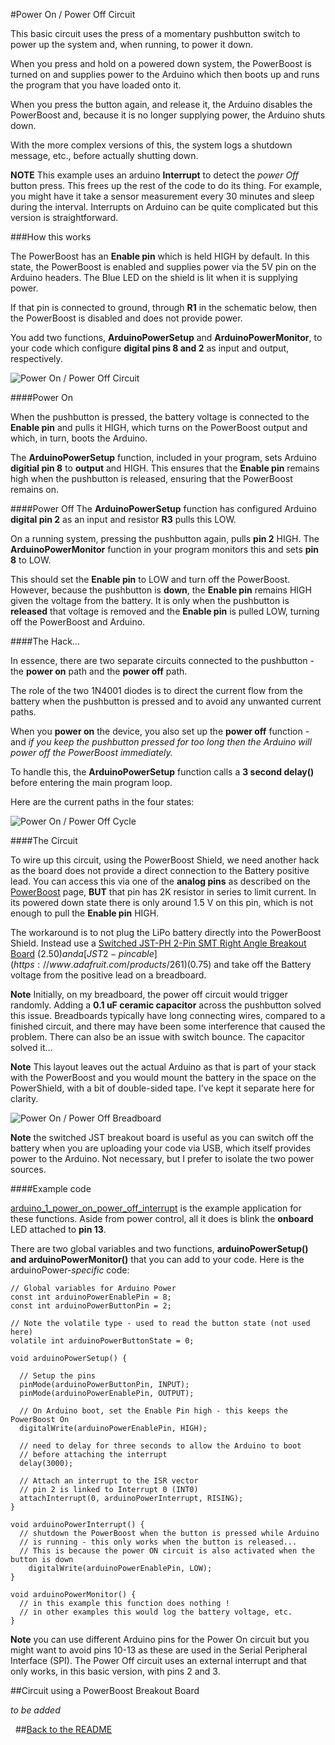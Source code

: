 #Power On / Power Off Circuit

This basic circuit uses the press of a momentary pushbutton switch to power up the system and, when running, to power it down.

When you press and hold on a powered down system, the PowerBoost is turned on and supplies power to the Arduino which then boots up
and runs the program that you have loaded onto it.

When you press the button again, and release it, the Arduino disables the PowerBoost and, because it is no longer supplying power,
the Arduino shuts down.

With the more complex versions of this, the system logs a shutdown message, etc., before actually shutting down.

**NOTE** This example uses an arduino **Interrupt** to detect the *power Off* button press. This frees up the rest of the
code to do its thing. For example, you might have it take a sensor measurement every 30 minutes and sleep during the interval.
Interrupts on Arduino can be quite complicated but this version is straightforward.


###How this works

The PowerBoost has an **Enable pin** which is held HIGH by default. In this state, the PowerBoost is enabled and supplies power
via the 5V pin on the Arduino headers. The Blue LED on the shield is lit when it is supplying power.

If that pin is connected to ground, through **R1** in the schematic below, then the PowerBoost is disabled and does not provide power.

You add two functions, **ArduinoPowerSetup** and **ArduinoPowerMonitor**, to your code which configure **digital pins 8 and 2**
as input and output, respectively.

![Power On / Power Off Circuit](/images/power_on_power_off_schematic.png)

####Power On

When the pushbutton is pressed, the battery voltage is connected to the **Enable pin** and pulls it HIGH, which turns on the
PowerBoost output and which, in turn, boots the Arduino.

The **ArduinoPowerSetup** function, included in your program, sets Arduino **digitial pin 8** to **output** and HIGH.
This ensures that the **Enable pin** remains high when the pushbutton is released, ensuring that the PowerBoost remains on.

####Power Off
The **ArduinoPowerSetup** function has configured Arduino **digital pin 2** as an input and resistor **R3** pulls this LOW.

On a running system, pressing the pushbutton again, pulls **pin 2** HIGH. The **ArduinoPowerMonitor** function
in your program monitors this and sets **pin 8** to LOW.

This should set the **Enable pin** to LOW and turn off the PowerBoost. However, because the pushbutton is **down**, the
**Enable pin** remains HIGH given the voltage from the battery. It is only when the pushbutton is **released** that voltage is removed
and the **Enable pin** is pulled LOW, turning off the PowerBoost and Arduino.

####The Hack...

In essence, there are two separate circuits connected to the pushbutton - the **power on** path and the **power off** path.

The role of the two 1N4001 diodes is to direct the current flow from the battery when the pushbutton is pressed and to avoid
any unwanted current paths.

When you **power on** the device, you also set up the **power off** function - and *if you keep the pushbutton pressed for
too long then the Arduino will power off the PowerBoost immediately.*

To handle this, the **ArduinoPowerSetup** function calls a **3 second delay()** before entering the main program loop.

Here are the current paths in the four states:

![Power On / Power Off Cycle](/images/power_on_power_off_cycle.png)

####The Circuit

To wire up this circuit, using the PowerBoost Shield, we need another hack as the board does not provide
a direct connection to the Battery positive lead. You can access this via one of the **analog pins** as described on
the [PowerBoost](PowerBoostShield.md) page, **BUT** that pin has 2K resistor in series to limit current. In its powered down state
there is only around 1.5 V on this pin, which is not enough to pull the **Enable pin** HIGH.

The workaround is to not plug the LiPo battery directly into the PowerBoost Shield. Instead use a
[Switched JST-PH 2-Pin SMT Right Angle Breakout Board](https://www.adafruit.com/products/1863) ($2.50) and a
[JST 2-pin cable](https://www.adafruit.com/products/261) ($0.75) and take off the Battery voltage from the positive lead
on a breadboard.

**Note** Initially, on my breadboard, the power off circuit would trigger randomly. Adding a **0.1 uF ceramic capacitor**
across the pushbutton solved this issue. Breadboards typically have long connecting wires, compared to a finished circuit, and
there may have been some interference that caused the problem. There can also be an issue with switch bounce. The capacitor solved it...

**Note** This layout leaves out the actual Arduino as that is part of your stack with the PowerBoost and you would mount the battery
in the space on the PowerShield, with a bit of double-sided tape. I've kept it separate here for clarity.


![Power On / Power Off Breadboard](images/power_on_power_off_breadboard.png)

**Note** the switched JST breakout board is useful as you can switch off the battery when you are uploading your code via USB, which
itself provides power to the Arduino. Not necessary, but I prefer to isolate the two power sources.


####Example code

[arduino_1_power_on_power_off_interrupt](/arduino_1_power_on_power_off_interrupt) is the example application for these functions.
Aside from power control, all it does is blink the **onboard** LED attached to **pin 13**.

There are two global variables and two functions, **arduinoPowerSetup() and arduinoPowerMonitor()** that you can
add to your code. Here is the arduinoPower-*specific* code:


```arduino
// Global variables for Arduino Power
const int arduinoPowerEnablePin = 8;
const int arduinoPowerButtonPin = 2;

// Note the volatile type - used to read the button state (not used here)
volatile int arduinoPowerButtonState = 0;

void arduinoPowerSetup() {

  // Setup the pins
  pinMode(arduinoPowerButtonPin, INPUT);
  pinMode(arduinoPowerEnablePin, OUTPUT);

  // On Arduino boot, set the Enable Pin high - this keeps the PowerBoost On
  digitalWrite(arduinoPowerEnablePin, HIGH);

  // need to delay for three seconds to allow the Arduino to boot
  // before attaching the interrupt
  delay(3000);

  // Attach an interrupt to the ISR vector
  // pin 2 is linked to Interrupt 0 (INT0)
  attachInterrupt(0, arduinoPowerInterrupt, RISING);
}

void arduinoPowerInterrupt() {
  // shutdown the PowerBoost when the button is pressed while Arduino
  // is running - this only works when the button is released...
  // This is because the power ON circuit is also activated when the button is down
    digitalWrite(arduinoPowerEnablePin, LOW);
}

void arduinoPowerMonitor() {
  // in this example this function does nothing !
  // in other examples this would log the battery voltage, etc.
}

```

**Note** you can use different Arduino pins for the Power On circuit but you might want
to avoid pins 10-13 as these are used in the Serial Peripheral Interface (SPI). The Power Off
circuit uses an external interrupt and that only works, in this basic version, with pins 2 and 3.


##Circuit using a PowerBoost Breakout Board

*to be added*

&nbsp;
##[Back to the README](README.md)


